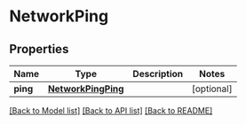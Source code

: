 # NetworkPing

## Properties
Name | Type | Description | Notes
------------ | ------------- | ------------- | -------------
**ping** | [**NetworkPingPing**](NetworkPingPing.md) |  | [optional] 

[[Back to Model list]](../README.md#documentation-for-models) [[Back to API list]](../README.md#documentation-for-api-endpoints) [[Back to README]](../README.md)



